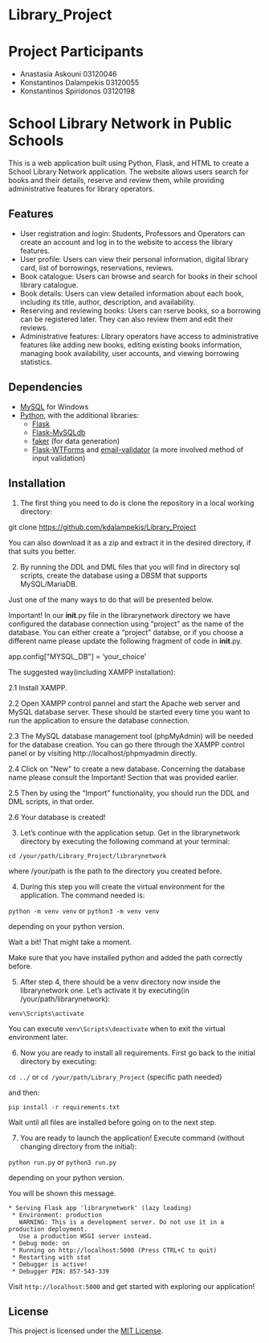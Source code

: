 # Library_Project

# Project Participants
-	Anastasia Askouni 03120046
-	Konstantinos Dalampekis 03120055
-	Konstantinos Spiridonos 03120198

# School Library Network in Public Schools

This is a web application built using Python, Flask, and HTML to create a School Library Network application.
The website allows users search for books and their details, reserve and review them, while providing administrative features for library operators.

## Features

- User registration and login: Students, Professors and Operators can create an account and log in to the website to access the library features.
- User profile: Users can view their personal information, digital library card, list of borrowings, reservations, reviews.
- Book catalogue: Users can browse and search for books in their school library catalogue.
- Book details: Users can view detailed information about each book, including its title, author, description, and availability.
- Reserving and reviewing books: Users can rserve books, so a borrowing can be registered later. They can also review them and edit their reviews.
- Administrative features: Library operators have access to administrative features like adding new books, editing existing books information, managing book availability, user accounts, and viewing borrowing statistics.

## Dependencies

 - [MySQL](https://www.mysql.com/) for Windows
 - [Python](https://www.python.org/downloads/), with the additional libraries:
    - [Flask](https://flask.palletsprojects.com/en/2.0.x/)
    - [Flask-MySQLdb](https://flask-mysqldb.readthedocs.io/en/latest/)
    - [faker](https://faker.readthedocs.io/en/master/) (for data generation)
    - [Flask-WTForms](https://flask-wtf.readthedocs.io/en/1.0.x/) and [email-validator](https://pypi.org/project/email-validator/) (a more involved method of input validation)

## Installation

1. The first thing you need to do is clone the repository in a local working directory:

git clone https://github.com/kdalampekis/Library_Project

You can also download it as a zip and extract it in the desired directory, if that suits you better.

2. By running the DDL and DML files that you will find in directory sql scripts, create the database using a DBSM that supports MySQL/MariaDB.

Just one of the many ways to do that will be presented below.

Important! 
In our __init__.py file in the librarynetwork directory we have configured the database connection using “project” as the name of the database.
You can either create a “project” databse, or  if you choose a different name please update the following fragment of code in __init__.py.

app.config["MYSQL_DB"] = ‘your_choice’

The suggested way(including XAMPP installation):

  2.1	Install XAMPP.

  2.2	Open XAMPP control pannel and start the Apache web server and MySQL database server. These should be started every time you want to run the application to ensure the database connection.

  2.3	The MySQL database management tool (phpMyAdmin) will be needed for the database creation. You can go there through the XAMPP control panel or by visiting  http://localhost/phpmyadmin directly.

  2.4	Click on "New" to create a new database. Concerning the database name please consult the Important! Section that was provided earlier.

  2.5	Then by using the “Import” functionality, you should run the DDL and DML scripts, in that order.

  2.6	Your database is created!



3. Let’s continue with the application setup. Get in the librarynetwork directory by executing the following command at your terminal:

```cd /your/path/Library_Project/librarynetwork```

where /your/path is the path to the directory you created before.


4. During this step you will create the virtual environment for the application. The command needed is:

```python -m venv venv```	or	```python3 -m venv venv```	

depending on your python version.


Wait a bit! That might take a moment.

Make sure that you have installed python and added the path correctly before.

5. After step 4, there should be a venv directory now inside the librarynetwork one. Let’s activate it by executing(in /your/path/librarynetwork):

```venv\Scripts\activate```

You can execute ```venv\Scripts\deactivate``` when to exit the virtual environment later.

6. Now you are ready to install all requirements. First go back to the initial directory by executing:

```cd ../```		or 		```cd /your/path/Library_Project``` (specific path needed)

and then:

```pip install -r requirements.txt```

Wait until all files are installed before going on to the next step.

7. You are ready to launch the application! Execute command (without changing directory from the initial):

```python run.py```	or	```python3 run.py```

depending on your python version.

You will be shown this message. 
```
* Serving Flask app 'librarynetwork' (lazy loading)
 * Environment: production
   WARNING: This is a development server. Do not use it in a production deployment.
   Use a production WSGI server instead.
 * Debug mode: on
 * Running on http://localhost:5000 (Press CTRL+C to quit)
 * Restarting with stat
 * Debugger is active!
 * Debugger PIN: 857-543-339
```
Visit `http://localhost:5000` and get started with exploring our application!

## License

This project is licensed under the [MIT License](LICENSE).


